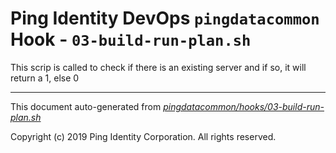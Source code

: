 
# Ping Identity DevOps `pingdatacommon` Hook - `03-build-run-plan.sh`
 This scrip is called to check if there is an existing server
 and if so, it will return a 1, else 0

---
This document auto-generated from _[pingdatacommon/hooks/03-build-run-plan.sh](https://github.com/pingidentity/pingidentity-docker-builds/blob/master/pingdatacommon/hooks/03-build-run-plan.sh)_

Copyright (c)  2019 Ping Identity Corporation. All rights reserved.
